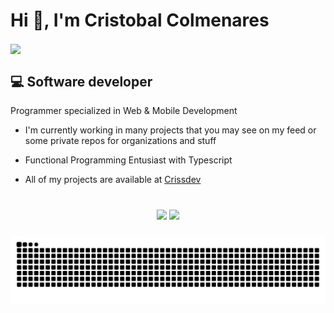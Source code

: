 # Hi 👋, I'm Cristobal Colmenares

<img align="center" width="200" src="https://i.redd.it/bpxxqqvps4h91.gif"  />

## 💻 Software developer

  Programmer specialized in Web & Mobile Development

- I'm currently working in many projects that you may see on my feed or some private repos for organizations and stuff

- Functional Programming Entusiast with Typescript

- All of my projects are available at [Crissdev](https://crissdev.vercel.app/)

###

<br clear="both">

<div align="center" >
 <img src="https://nirzak-streak-stats.vercel.app/?user=crissacm&theme=github_dark&hide_border=true"/>
 <img src="https://github-readme-stats.vercel.app/api/top-langs/?username=crissacm&locale=en&theme=github_dark&hide_border=true&include_all_commits=false&count_private=true&layout=compact" />
</div>

###

![snake gif](https://github.com/crissacm/crissacm/blob/output/github-snake-dark.svg)

###
